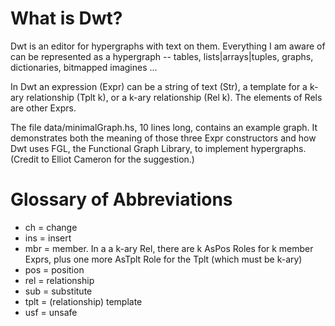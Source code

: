 # What is Dwt?

Dwt is an editor for hypergraphs with text on them. Everything I am aware of can be represented as a hypergraph -- tables, lists|arrays|tuples, graphs, dictionaries, bitmapped imagines ...

In Dwt an expression (Expr) can be a string of text (Str), a template for a k-ary relationship (Tplt k), or a k-ary relationship (Rel k). The elements of Rels are other Exprs.

The file data/minimalGraph.hs, 10 lines long, contains an example graph. It demonstrates both the meaning of those three Expr constructors and how Dwt uses FGL, the Functional Graph Library, to implement hypergraphs. (Credit to Elliot Cameron for the suggestion.)

# Glossary of Abbreviations

*  ch = change
*  ins = insert
*  mbr = member. In a a k-ary Rel, there are k AsPos Roles for k member Exprs, plus one more AsTplt Role for the Tplt (which must be k-ary)
*  pos = position
*  rel = relationship
*  sub = substitute
*  tplt = (relationship) template
*  usf = unsafe
